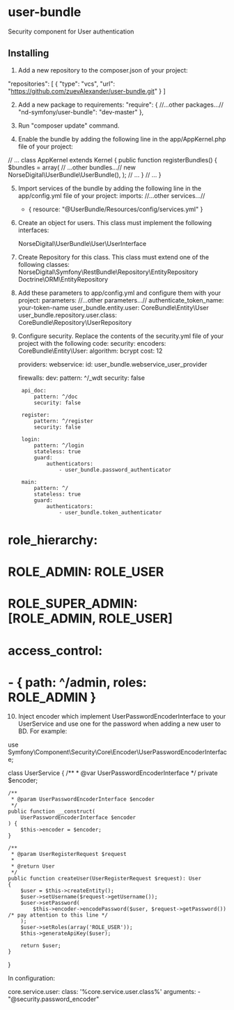 user-bundle
===================

Security component for User authentication

## Installing

1. Add a new repository to the composer.json of your project:

"repositories": [
        {
            "type": "vcs",
            "url": "https://github.com/zuevAlexander/user-bundle.git"
        }
    ]
	
2. Add a new package to requirements:
    "require": {
        //...other packages...//
        "nd-symfony/user-bundle": "dev-master"
    },

3. Run "composer update" command.

4. Enable the bundle by adding the following line in the app/AppKernel.php file of your project:

// ...
class AppKernel extends Kernel
{
    public function registerBundles()
    {
        $bundles = array(
            // ...other bundles...//
            new NorseDigital\UserBundle\UserBundle(),
        );
        // ...
    }
    // ...
}

5. Import services of the bundle by adding the following line in the app/config.yml file of your project:
imports:
    //...other services...//
    - { resource: "@UserBundle/Resources/config/services.yml" }


6. Create an object for users. This class must implement the following interfaces:

    NorseDigital\UserBundle\User\UserInterface
    
 
7. Create Repository for this class. This class must extend one of the following classes:
    NorseDigital\Symfony\RestBundle\Repository\EntityRepository
    Doctrine\ORM\EntityRepository
    
    
8. Add these parameters to app/config.yml and configure them with your project:
parameters:
     //...other parameters...//
    authenticate_token_name: your-token-name
    user_bundle.entity.user: CoreBundle\Entity\User
    user_bundle.repository.user.class: CoreBundle\Repository\UserRepository


9. Configure security. Replace the contents of the security.yml file of your project with the following code:
security:
    encoders:
        CoreBundle\Entity\User:
            algorithm: bcrypt
            cost: 12

    providers:
        webservice:
            id: user_bundle.webservice_user_provider

    firewalls:
        dev:
            pattern: ^/_wdt
            security: false

        api_doc:
            pattern: ^/doc
            security: false

        register:
            pattern: ^/register
            security: false

        login:
            pattern: ^/login
            stateless: true
            guard:
                authenticators:
                    - user_bundle.password_authenticator

        main:
            pattern: ^/
            stateless: true
            guard:
                authenticators:
                    - user_bundle.token_authenticator

#    role_hierarchy:
#        ROLE_ADMIN:       ROLE_USER
#        ROLE_SUPER_ADMIN: [ROLE_ADMIN, ROLE_USER]
#
#    access_control:
#        - { path: ^/admin, roles: ROLE_ADMIN }


10. Inject encoder which implement UserPasswordEncoderInterface to your UserService and use one for the password when adding a new user to BD. For example:

use Symfony\Component\Security\Core\Encoder\UserPasswordEncoderInterface;

class UserService
{
    /**
     * @var UserPasswordEncoderInterface
     */
    private $encoder;

    /**
     * @param UserPasswordEncoderInterface $encoder
     */
    public function __construct(
        UserPasswordEncoderInterface $encoder
    ) {
        $this->encoder = $encoder;
    }

    /**
     * @param UserRegisterRequest $request
     *
     * @return User
     */
    public function createUser(UserRegisterRequest $request): User
    {
        $user = $this->createEntity();
        $user->setUsername($request->getUsername());
        $user->setPassword(
            $this->encoder->encodePassword($user, $request->getPassword())  /* pay attention to this line */ 
        );
        $user->setRoles(array('ROLE_USER'));
        $this->generateApiKey($user);

        return $user;
    }
}

In configuration:
  
  core.service.user:
    class: '%core.service.user.class%'
    arguments:
      - "@security.password_encoder"
            
            
